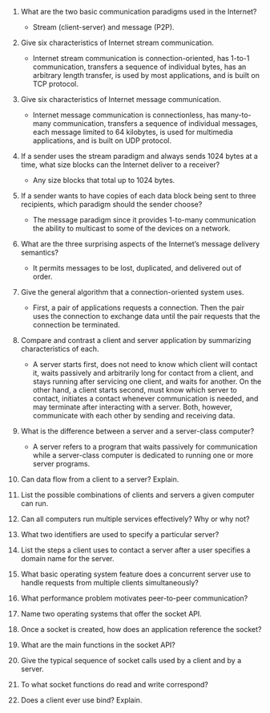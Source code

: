 1. What are the two basic communication paradigms used in the Internet?
    - Stream (client-server) and message (P2P).
2. Give six characteristics of Internet stream communication.
    - Internet stream communication is connection-oriented, has 1-to-1 communication, transfers a sequence of individual bytes, has an arbitrary length transfer, is used by most applications, and is built on TCP protocol.
3. Give six characteristics of Internet message communication.
    - Internet message communication is connectionless, has many-to-many communication, transfers a sequence of individual messages, each message limited to 64 kilobytes, is used for multimedia applications, and is built on UDP protocol.
4. If a sender uses the stream paradigm and always sends 1024 bytes at a time, what size blocks can the Internet deliver to a receiver?
    - Any size blocks that total up to 1024 bytes.
5. If a sender wants to have copies of each data block being sent to three recipients, which paradigm should the sender choose?
    - The message paradigm since it provides 1-to-many communication the ability to multicast to some of the devices on a network.
6. What are the three surprising aspects of the Internet’s message delivery semantics?
    - It permits messages to be lost, duplicated, and delivered out of order.
7. Give the general algorithm that a connection-oriented system uses.
    - First, a pair of applications requests a connection. Then the pair uses the connection to exchange data until the pair requests that the connection be terminated.

9. Compare and contrast a client and server application by summarizing characteristics of each.
    - A server starts first, does not need to know which client will contact it, waits passively and arbitrarily long for contact from a client, and stays running after servicing one client, and waits for another.
    On the other hand, a client starts second, must know which server to contact, initiates a contact whenever communication is needed, and may terminate after interacting with a server.
    Both, however, communicate with each other by sending and receiving data.
10. What is the difference between a server and a server-class computer?
    - A server refers to a program that waits passively for communication while a server-class computer is dedicated to running one or more server programs.
11. Can data flow from a client to a server? Explain.
12. List the possible combinations of clients and servers a given computer can run.
13. Can all computers run multiple services effectively? Why or why not?
14. What two identifiers are used to specify a particular server?
15. List the steps a client uses to contact a server after a user specifies a domain name for the server.
16. What basic operating system feature does a concurrent server use to handle requests from multiple clients simultaneously?
17. What performance problem motivates peer-to-peer communication?
18. Name two operating systems that offer the socket API.
19. Once a socket is created, how does an application reference the socket?
20. What are the main functions in the socket API?
21. Give the typical sequence of socket calls used by a client and by a server.
22. To what socket functions do read and write correspond?
23. Does a client ever use bind? Explain.